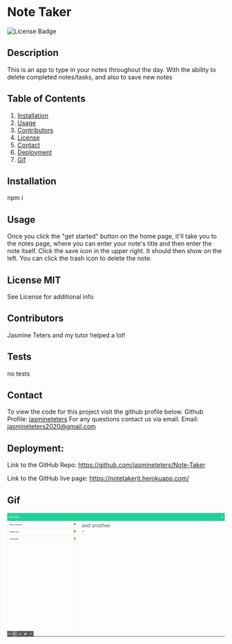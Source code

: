 # Note Taker

![License Badge](https://img.shields.io/badge/license-MIT-blue.svg)

## Description

This is an app to type in your notes throughout the day. With the ability to delete completed notes/tasks, and also to save new notes

## Table of Contents

1. [Installation](#Installation)
2. [Usage](#Usage)
3. [Contributors](#Contributors)
4. [License](#License)
5. [Contact](#Contact)
6. [Deployment](#Deployment)
7. [Gif](#Gif)

## Installation

npm i

## Usage

Once you click the "get started" button on the home page, it'll take you to the notes page, where you can enter your note's title and then enter the note itself. Click the save icon in the upper right. It should then show on the left. You can click the trash icon to delete the note.

## License MIT

See License for additional info

## Contributors

Jasmine Teters and my tutor helped a lot!

## Tests

no tests

## Contact

To view the code for this project visit the github profile below.
Github Profile: [jasmineteters](github.com/jasmineteters)
For any questions contact us via email.
Email: [jasmineteters2020@gmail.com](mailto:jasmineteters2020@gmail.com)

## Deployment:

Link to the GitHub Repo: https://github.com/jasmineteters/Note-Taker

Link to the GitHub live page: https://notetakerjt.herokuapp.com/

## Gif

![](public/assets/Note-Taker.gif)
